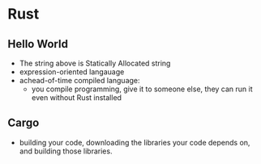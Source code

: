 
# Rust

## Hello World
- The string above is Statically Allocated string
- expression-oriented langauage
- achead-of-time compiled language:
	- you compile programming, give it to someone else, they can run it even without Rust installed

## Cargo
- building your code, downloading the libraries your code depends on, and building those libraries.
